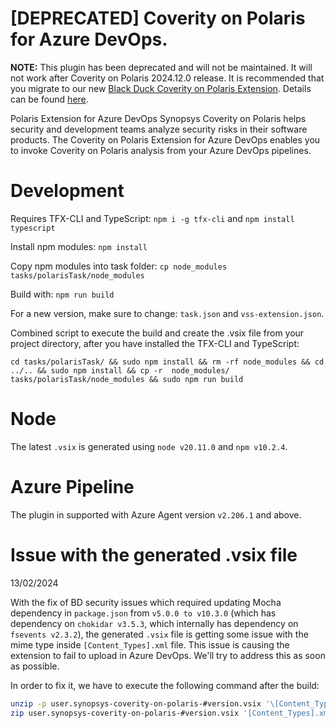 # [DEPRECATED] Coverity on Polaris for Azure DevOps.

**NOTE:** This plugin has been deprecated and will not be maintained. It will not work after Coverity on Polaris 2024.12.0 release. It is recommended that you migrate to our new [Black Duck Coverity on Polaris Extension](https://marketplace.visualstudio.com/items?itemName=blackduck.blackduck-coverity-on-polaris). Details can be found [here](https://documentation.blackduck.com/bundle/ci-integrations/page/topics/c_pol-ado-rel-notes.html).

Polaris Extension for Azure DevOps Synopsys Coverity on Polaris helps security and development teams analyze security risks in their software products. The Coverity on Polaris Extension for Azure DevOps enables you to invoke Coverity on Polaris analysis from your Azure DevOps pipelines.

# Development

Requires TFX-CLI and TypeScript: `npm i -g tfx-cli` and `npm install typescript`

Install npm modules: `npm install`

Copy npm modules into task folder: `cp node_modules tasks/polarisTask/node_modules`

Build with: `npm run build`

For a new version, make sure to change: `task.json` and `vss-extension.json`.

Combined script to execute the build and create the .vsix file from your project directory, after you have installed the TFX-CLI and TypeScript: 
```
cd tasks/polarisTask/ && sudo npm install && rm -rf node_modules && cd ../.. && sudo npm install && cp -r  node_modules/ tasks/polarisTask/node_modules && sudo npm run build
``` 

# Node

The latest `.vsix` is generated using `node v20.11.0` and `npm v10.2.4`.

# Azure Pipeline

The plugin in supported with Azure Agent version `v2.206.1` and above.

# Issue with the generated .vsix file
13/02/2024


With the fix of BD security issues which required updating Mocha dependency in `package.json` from `v5.0.0 to v10.3.0` (which has dependency on `chokidar v3.5.3`, which internally has dependency on `fsevents v2.3.2`), the generated `.vsix` file is getting some issue with the mime type inside `[Content_Types].xml` file. This issue is causing the extension to fail to upload in Azure DevOps. We'll try to address this as soon as possible.

In order to fix it, we have to execute the following command after the build:

```bash
unzip -p user.synopsys-coverity-on-polaris-#version.vsix '\[Content_Types\].xml' | sed 's/arm64):&#x9;//' > '[Content_Types].xml'
zip user.synopsys-coverity-on-polaris-#version.vsix '[Content_Types].xml'
```

